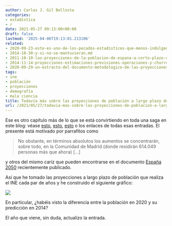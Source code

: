 ```yaml
---
author: Carlos J. Gil Bellosta
categories:
- estadística
- r
date: 2021-05-27 09:13:00+00:00
draft: false
lastmod: '2025-04-06T19:13:01.213106'
related:
- 2020-09-23-este-es-uno-de-los-pecados-estadisticos-que-menos-indulgencia-suscita.md
- 2014-10-30-y-si-no-se-mantuvieran.md
- 2011-10-10-las-proyecciones-de-la-poblacion-de-espana-a-corto-plazo-del-ine-no-valen-para-un-carajo.md
- 2014-11-14-proyecciones-estimaciones-previsiones-operaciones-y-churros.md
- 2020-09-29-un-extracto-del-documento-metodologico-de-las-proyecciones-de-poblacion-del-ine.md
tags:
- ine
- población
- proyecciones
- demografía
- mala ciencia
title: Todavía más sobre las proyecciones de población a largo plazo del INE
url: /2021/05/27/todavia-mas-sobre-las-proyecciones-de-poblacion-a-largo-plazo-del-ine/
---
```


Ese es otro capítulo más de lo que se está convirtiendo en toda una saga en este blog: véase [esto](https://www.datanalytics.com/2018/10/22/mas-sobre-las-proyecciones-de-poblacion-del-ine/), [esto](https://www.datanalytics.com/2014/11/14/proyecciones-estimaciones-previsiones-operaciones-y-churros/), [esto](https://www.datanalytics.com/2020/09/29/un-extracto-del-documento-metodologico-de-las-proyecciones-de-poblacion-del-ine/) o los enlaces de todas esas entradas. El presente está motivado por parrafitos como

>No obstante, en términos absolutos los aumentos se concentrarán, sobre todo, en la Comunidad de Madrid (donde residirán 614.049 personas más que ahora) [...]

y otros del mismo cariz que pueden encontrarse en el documento [España 2050](https://www.espana2050.com/) recientemente publicado.

Así que he tomado las proyecciones a largo plazo de población que realiza el INE cada par de años y he construido el siguiente gráfico:

![](/wp-uploads/2021/05/proyecciones_poblacion_ine_2014_20-1-1024x439.png#center)

En particular, ¿habéis visto la diferencia entre la población en 2020 y su predicción en 2014?

El año que viene, sin duda, actualizo la entrada.